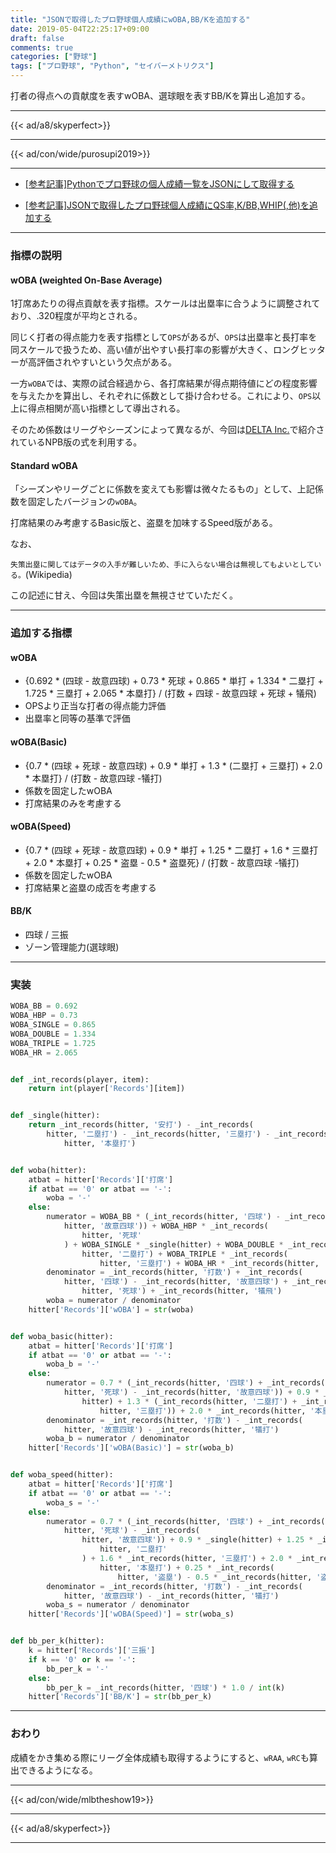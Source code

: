 ```yaml
---
title: "JSONで取得したプロ野球個人成績にwOBA,BB/Kを追加する"
date: 2019-05-04T22:25:17+09:00
draft: false
comments: true
categories: ["野球"]
tags: ["プロ野球", "Python", "セイバーメトリクス"]
---
```


打者の得点への貢献度を表すwOBA、選球眼を表すBB/Kを算出し追加する。

<!--more-->

---

{{< ad/a8/skyperfect>}}

---

{{< ad/con/wide/purosupi2019>}}

---

- [[参考記事]Pythonでプロ野球の個人成績一覧をJSONにして取得する](https://www.ted027.com/post/python-personal-records)

- [[参考記事]JSONで取得したプロ野球個人成績にQS率,K/BB,WHIP(,他)を追加する](https://www.ted027.com/post/sabr-1)

---

### 指標の説明

#### wOBA (weighted On-Base Average)

1打席あたりの得点貢献を表す指標。スケールは出塁率に合うように調整されており、.320程度が平均とされる。

同じく打者の得点能力を表す指標として`OPS`があるが、`OPS`は出塁率と長打率を同スケールで扱うため、高い値が出やすい長打率の影響が大きく、ロングヒッターが高評価されやすいという欠点がある。

一方`wOBA`では、実際の試合経過から、各打席結果が得点期待値にどの程度影響を与えたかを算出し、それぞれに係数として掛け合わせる。これにより、`OPS`以上に得点相関が高い指標として導出される。

そのため係数はリーグやシーズンによって異なるが、今回は[DELTA Inc.](https://1point02.jp/op/gnav/glossary/gls_explanation.aspx?eid=20004)で紹介されているNPB版の式を利用する。

#### Standard wOBA

「シーズンやリーグごとに係数を変えても影響は微々たるもの」として、上記係数を固定したバージョンの`wOBA`。

打席結果のみ考慮するBasic版と、盗塁を加味するSpeed版がある。

なお、

`失策出塁に関してはデータの入手が難しいため、手に入らない場合は無視してもよいとしている。`(Wikipedia)

この記述に甘え、今回は失策出塁を無視させていただく。

---

### 追加する指標

#### wOBA

- {0.692 * (四球 - 故意四球) + 0.73 * 死球 + 0.865 * 単打 + 1.334 * 二塁打 + 1.725 * 三塁打 + 2.065 * 本塁打} / (打数 + 四球 - 故意四球 + 死球 + 犠飛)
- OPSより正当な打者の得点能力評価
- 出塁率と同等の基準で評価

#### wOBA(Basic)

- {0.7 * (四球 + 死球 - 故意四球) + 0.9 * 単打 + 1.3 * (二塁打 + 三塁打) + 2.0 * 本塁打} / (打数 - 故意四球 -犠打)
- 係数を固定したwOBA
- 打席結果のみを考慮する

#### wOBA(Speed)

- {0.7 * (四球 + 死球 - 故意四球) + 0.9 * 単打 + 1.25 * 二塁打 + 1.6 * 三塁打 + 2.0 * 本塁打 + 0.25 * 盗塁 - 0.5 * 盗塁死} / (打数 - 故意四球 -犠打)
- 係数を固定したwOBA
- 打席結果と盗塁の成否を考慮する

#### BB/K
- 四球 / 三振
- ゾーン管理能力(選球眼)

---

### 実装

```py:sabr.py
WOBA_BB = 0.692
WOBA_HBP = 0.73
WOBA_SINGLE = 0.865
WOBA_DOUBLE = 1.334
WOBA_TRIPLE = 1.725
WOBA_HR = 2.065


def _int_records(player, item):
    return int(player['Records'][item])


def _single(hitter):
    return _int_records(hitter, '安打') - _int_records(
        hitter, '二塁打') - _int_records(hitter, '三塁打') - _int_records(
            hitter, '本塁打')


def woba(hitter):
    atbat = hitter['Records']['打席']
    if atbat == '0' or atbat == '-':
        woba = '-'
    else:
        numerator = WOBA_BB * (_int_records(hitter, '四球') - _int_records(
            hitter, '故意四球')) + WOBA_HBP * _int_records(
                hitter, '死球'
            ) + WOBA_SINGLE * _single(hitter) + WOBA_DOUBLE * _int_records(
                hitter, '二塁打') + WOBA_TRIPLE * _int_records(
                    hitter, '三塁打') + WOBA_HR * _int_records(hitter, '本塁打')
        denominator = _int_records(hitter, '打数') + _int_records(
            hitter, '四球') - _int_records(hitter, '故意四球') + _int_records(
                hitter, '死球') + _int_records(hitter, '犠飛')
        woba = numerator / denominator
    hitter['Records']['wOBA'] = str(woba)


def woba_basic(hitter):
    atbat = hitter['Records']['打席']
    if atbat == '0' or atbat == '-':
        woba_b = '-'
    else:
        numerator = 0.7 * (_int_records(hitter, '四球') + _int_records(
            hitter, '死球') - _int_records(hitter, '故意四球')) + 0.9 * _single(
                hitter) + 1.3 * (_int_records(hitter, '二塁打') + _int_records(
                    hitter, '三塁打')) + 2.0 * _int_records(hitter, '本塁打')
        denominator = _int_records(hitter, '打数') - _int_records(
            hitter, '故意四球') - _int_records(hitter, '犠打')
        woba_b = numerator / denominator
    hitter['Records']['wOBA(Basic)'] = str(woba_b)


def woba_speed(hitter):
    atbat = hitter['Records']['打席']
    if atbat == '0' or atbat == '-':
        woba_s = '-'
    else:
        numerator = 0.7 * (_int_records(hitter, '四球') + _int_records(
            hitter, '死球') - _int_records(
                hitter, '故意四球')) + 0.9 * _single(hitter) + 1.25 * _int_records(
                    hitter, '二塁打'
                ) + 1.6 * _int_records(hitter, '三塁打') + 2.0 * _int_records(
                    hitter, '本塁打') + 0.25 * _int_records(
                        hitter, '盗塁') - 0.5 * _int_records(hitter, '盗塁死')
        denominator = _int_records(hitter, '打数') - _int_records(
            hitter, '故意四球') - _int_records(hitter, '犠打')
        woba_s = numerator / denominator
    hitter['Records']['wOBA(Speed)'] = str(woba_s)


def bb_per_k(hitter):
    k = hitter['Records']['三振']
    if k == '0' or k == '-':
        bb_per_k = '-'
    else:
        bb_per_k = _int_records(hitter, '四球') * 1.0 / int(k)
    hitter['Records']['BB/K'] = str(bb_per_k)
```

---

### おわり

成績をかき集める際にリーグ全体成績も取得するようにすると、`wRAA`, `wRC`も算出できるようになる。

---

{{< ad/con/wide/mlbtheshow19>}}

---

{{< ad/a8/skyperfect>}}

---